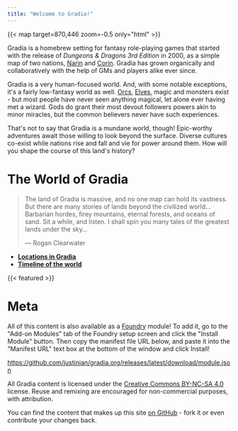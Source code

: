 ```yaml
---
title: "Welcome to Gradia!"
---
```


{{< map target=870,446 zoom=-0.5 only="html" >}}

Gradia is a homebrew setting for fantasy role-playing games that started with
the release of _Dungeons & Dragons 3rd Edition_ in 2000, as a simple map of two
nations, [Narin](/pages/Narin) and [Corin](/pages/Corin). Gradia has grown
organically and collaboratively with the help of GMs and players alike ever since.

Gradia is a very human-focused world. And, with some notable exceptions, it's a
fairly low-fantasy world as well. [Orcs](/pages/Orkol), [Elves](/pages/Einir),
magic and monsters exist - but most people have never seen anything magical, let
alone ever having met a wizard. Gods do grant their most devout followers powers
akin to minor miracles, but the common believers never have such experiences.

That's not to say that Gradia is a mundane world, though! Epic-worthy
adventures await those willing to look beyond the surface. Diverse cultures
co-exist while nations rise and fall and vie for power around them. How will
you shape the course of this land's history?

# The World of Gradia

> The land of Gradia is massive, and no one map can hold its vastness. But there
> are many stories of lands beyond the civilized world… Barbarian hordes, firey
> mountains, eternal forests, and oceans of sand. Sit a while, and listen. I shall
> spin you many tales of the greatest lands under the sky…
>
>    &mdash; Rogan Clearwater 


- **[Locations in Gradia](/tags/locations)**
- **[Timeline of the world](/pages/Timeline)**

{{< featured >}}

# Meta

All of this content is also available as a [Foundry][] module! To add it, go to the
"Add-on Modules" tab of the Foundry setup screen and click the "Install Module"
button. Then copy the manifest file URL below, and paste it into the "Manifest URL"
text box at the bottom of the window and click Install!

https://github.com/justinian/gradia.org/releases/latest/download/module.json

[Foundry]: https://foundryvtt.com

All Gradia content is licensed under the [Creative Commons BY-NC-SA 4.0][cc]
license. Reuse and remixing are encouraged for non-commercial purposes, with
attribution.

You can find the content that makes up this site [on GitHub][gh] - fork it or
even contribute your changes back.

[cc]: https://creativecommons.org/licenses/by-nc-sa/4.0/
[gh]: https://github.com/justinian/gradia.org